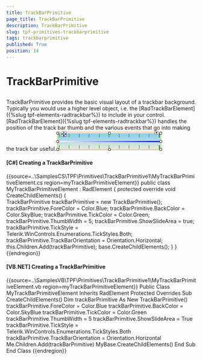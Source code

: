 ```yaml
---
title: TrackBarPrimitive
page_title: TrackBarPrimitive
description: TrackBarPrimitive
slug: tpf-primitives-trackbarprimitive
tags: trackbarprimitive
published: True
position: 14
---
```


# TrackBarPrimitive



## 

TrackBarPrimitive provides the basic visual layout of a trackbar background. 
        Typically you would use a higher level object, i.e. the 
        [RadTrackBarElement]({%slug tpf-elements-radtrackbar%}) to include in your control.
        [RadTrackBarElement]({%slug tpf-elements-radtrackbar%}) handles the position of the track
        bar thumb and the various events that go into making the track bar useful.![tpf-primitives-trackbarprimitive 001](images/tpf-primitives-trackbarprimitive001.png)

#### __[C#] Creating a TrackBarPrimitive__

{{source=..\SamplesCS\TPF\Primitives\TrackBarPrimitive1\MyTrackBarPrimitiveElement.cs region=myTrackBarPrimitiveElement}}
	    public class MyTrackBarPrimitiveElement : RadElement
	    {
	        protected override void CreateChildElements()
	        {        
	            TrackBarPrimitive trackBarPrimitive = new TrackBarPrimitive();
	            trackBarPrimitive.ForeColor = Color.Blue;
	            trackBarPrimitive.BackColor = Color.SkyBlue;
	            trackBarPrimitive.TickColor = Color.Green;
	            trackBarPrimitive.ThumbWidth = 5;
	            trackBarPrimitive.ShowSlideArea = true;
	            trackBarPrimitive.TickStyle = Telerik.WinControls.Enumerations.TickStyles.Both;
	            trackBarPrimitive.TrackBarOrientation = Orientation.Horizontal;
	            this.Children.Add(trackBarPrimitive);
	            base.CreateChildElements();
	        }
	    }
	{{endregion}}



#### __[VB.NET] Creating a TrackBarPrimitive__

{{source=..\SamplesVB\TPF\Primitives\TrackBarPrimitive1\MyTrackBarPrimitiveElement.vb region=myTrackBarPrimitiveElement}}
	Public Class MyTrackBarPrimitiveElement
	    Inherits RadElement
	    Protected Overrides Sub CreateChildElements()
	        Dim trackBarPrimitive As New TrackBarPrimitive()
	        trackBarPrimitive.ForeColor = Color.Blue
	        trackBarPrimitive.BackColor = Color.SkyBlue
	        trackBarPrimitive.TickColor = Color.Green
	        trackBarPrimitive.ThumbWidth = 5
	        trackBarPrimitive.ShowSlideArea = True
	        trackBarPrimitive.TickStyle = Telerik.WinControls.Enumerations.TickStyles.Both
	        trackBarPrimitive.TrackBarOrientation = Orientation.Horizontal
	        Me.Children.Add(trackBarPrimitive)
	        MyBase.CreateChildElements()
	    End Sub
	End Class
	{{endregion}}


